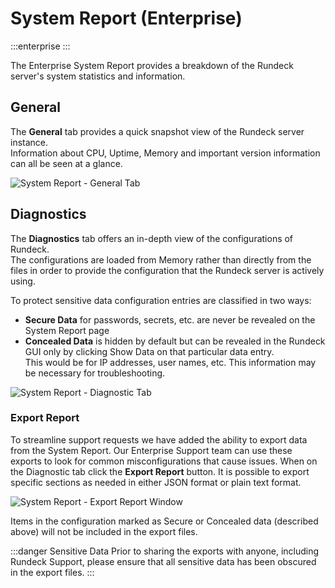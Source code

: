 # System Report (Enterprise)

:::enterprise
:::

The Enterprise System Report provides a breakdown of the Rundeck server's system statistics and information.

## General

The **General** tab provides a quick snapshot view of the Rundeck server instance.  
Information about CPU, Uptime, Memory and important version information can all be seen at a glance.

![System Report - General Tab](/assets/img/system-report-general.png)

## Diagnostics

The **Diagnostics** tab offers an in-depth view of the configurations of Rundeck.  
The configurations are loaded from Memory rather than directly from the files in order to provide
the configuration that the Rundeck server is actively using.

To protect sensitive data configuration entries are classified in two ways:
- **Secure Data** for passwords, secrets, etc. are never be revealed on the System Report page
- **Concealed Data** is hidden by default but can be revealed in the Rundeck GUI only by clicking Show Data on that particular data entry.  
This would be for IP addresses, user names, etc.  This information may be necessary for troubleshooting.

![System Report - Diagnostic Tab](/assets/img/system-report-showdata.gif)

### Export Report

To streamline support requests we have added the ability to export data from the System Report.  Our Enterprise Support team can use these exports
to look for common misconfigurations that cause issues.  When on the Diagnostic tab click the **Export Report** button.
It is possible to export specific sections as needed in either JSON format or plain text format.

![System Report - Export Report Window](/assets/img/system-report-exportreport.png)

Items in the configuration marked as Secure or Concealed data (described above) will not be included in the export files.

:::danger Sensitive Data
Prior to sharing the exports with anyone, including Rundeck Support, please ensure that all sensitive data has been obscured in the export files.
:::
